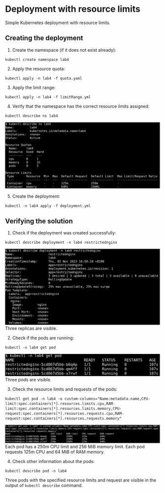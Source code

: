 # Deployment with resource limits
Simple Kubernetes deployment with resource limits.

## Creating the deployment
1. Create the namespace (if it does not exist already):
```
kubectl create namespace lab4
```

2. Apply the resource quota:
```
kubectl apply -n lab4 -f quota.yaml
```

3. Apply the limit range:
```
kubectl apply -n lab4 -f limitRange.yml
```

4. Verify that the namespace has the correct resource limits assigned:
```
kubectl describe ns lab4
```

![Screenshot of the kubectl describe ns command](./namespace.png)

5. Create the deployment:
```
kubectl -n lab4 apply -f deployment.yml
```

## Verifying the solution
1. Check if the deployment was created successfully:
```
kubectl describe deployment -n lab4 restrictednginx
```

![Screenshot of the kubectl describe deployment command](./deployment.png)
Three replicas are visible.

2. Check if the pods are running:
```
kubectl -n lab4 get pod
```

![Screenshot of the kubectl get pod command](./pods.png)
Three pods are visible.

3. Check the resource limits and requests of the pods:
```
kubectl get pod -n lab4 -o custom-columns="Name:metadata.name,CPU-limit:spec.containers[*].resources.limits.cpu,RAM-limit:spec.containers[*].resources.limits.memory,CPU-request:spec.containers[*].resources.requests.cpu,RAM-request:spec.containers[*].resources.requests.memory"
```

![Screenshot of the kubectl get pod command with custom columns](./limits.png)
Each pod has a 250m CPU limit and 256 MiB memory limit.
Each pod requests 125m CPU and 64 MiB of RAM memory.

4. Check other information about the pods:
```
kubectl describe pod -n lab4
```
Three pods with the specified resource limits and request are visible in the output of `kubectl describe` command.
